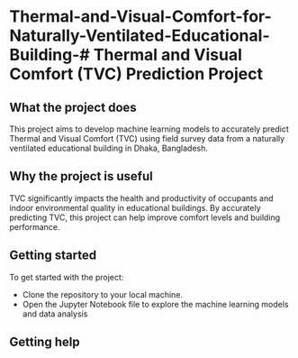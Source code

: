 # Thermal-and-Visual-Comfort-for-Naturally-Ventilated-Educational-Building-# Thermal and Visual Comfort (TVC) Prediction Project

## What the project does
This project aims to develop machine learning models to accurately predict Thermal and Visual Comfort (TVC) using field survey data from a naturally ventilated educational building in Dhaka, Bangladesh.

## Why the project is useful
TVC significantly impacts the health and productivity of occupants and indoor environmental quality in educational buildings. By accurately predicting TVC, this project can help improve comfort levels and building performance.

## Getting started
To get started with the project:
- Clone the repository to your local machine.
- Open the Jupyter Notebook file to explore the machine learning models and data analysis


## Getting help

